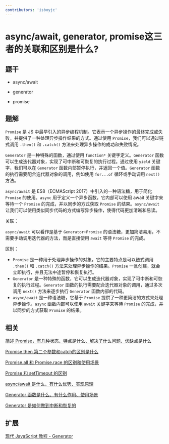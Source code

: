 ```yaml
---
contributors: 'isboyjc'
---
```


# async/await, generator, promise这三者的关联和区别是什么?


## 题干

- async/await

- generator

- promise

## 题解

<!-- ::: details 点我查看题解 -->

`Promise` 是 JS 中最早引入的异步编程机制。它表示一个异步操作的最终完成或失败，并提供了一种处理异步操作结果的方式。通过使用 `Promise`，我们可以通过链式调用 `.then()` 和 `.catch()` 方法来处理异步操作的成功和失败情况。

`Generator` 是一种特殊的函数，通过使用 `function*` 关键字定义。`Generator` 函数可以生成迭代器对象，实现了可中断和可恢复的执行过程。通过使用 `yield` 关键字，我们可以在 `Generator` 函数内部暂停执行，并返回一个值。`Generator` 函数的执行需要配合迭代器对象的调用，例如使用 `for...of` 循环或手动调用 `next()` 方法。

`async/await` 是 ES8（ECMAScript 2017）中引入的一种语法糖，用于简化 `Promise` 的使用。`async` 用于定义一个异步函数，它内部可以使用 await 关键字来等待一个 `Promise` 的完成，并以同步的方式获取 `Promise` 的结果。`async/await` 让我们可以使用类似同步代码的方式编写异步操作，使得代码更加清晰和易读。

关联：

`async/await` 可以看作是基于 `Generator+Promise` 的语法糖，更加简洁易用，不需要手动调用迭代器的方法，而是直接使用 `await` 等待 `Promise` 的完成。

区别：

- `Promise` 是一种用于处理异步操作的对象，它的主要特点是可以链式调用 `.then()` 和 `.catch()` 方法来处理异步操作的结果。`Promise` 一旦创建，就会立即执行，并且无法中途暂停和恢复执行。
- `Generator` 是一种特殊的函数，它可以生成迭代器对象，实现了可中断和可恢复的执行过程。`Generator` 函数的执行需要配合迭代器对象的调用，通过多次调用 `next()` 方法来逐步执行 `Generator` 函数内部的代码。
- `async/await` 是一种语法糖，它基于 `Promise` 提供了一种更简洁的方式来处理异步操作。`async` 函数内部可以使用 `await` 关键字来等待 `Promise` 的完成，并以同步的方式获取 `Promise` 的结果。

<!-- ::: -->

## 相关

[简述 Promise，有几种状态、特点是什么、解决了什么问题、优缺点是什么](./070020_promise.md)

[Promise then 第二个参数和catch的区别是什么](./070030_then_secondparam_and_catch.md)

[Promise.all 和 Promise.race 的区别和使用场景](./070040_promise_all_and_race.md)

[Promise 和 setTimeout 的区别](./070050_promise_and_settimeout.md)

[async/await 是什么、有什么优势、实现原理](./070060_async_await.md)

[Generator 函数是什么、有什么作用、使用场景](./070080_generator.md)

[Generator 是如何做到中断和恢复的](./070090_generator_Interruption_and_recovery.md)


## 扩展

[现代 JavaScript 教程 - Generator](https://zh.javascript.info/generators)